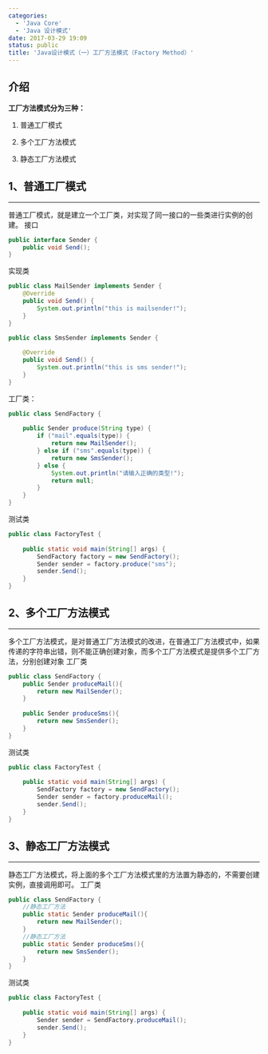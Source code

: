 ```yaml
---
categories:
  - 'Java Core'
  - 'Java 设计模式'
date: 2017-03-29 19:09
status: public
title: 'Java设计模式（一）工厂方法模式（Factory Method）'
---
```


## 介绍

**工厂方法模式分为三种：**
1. 普通工厂模式

2. 多个工厂方法模式

3. 静态工厂方法模式

<!-- more -->

## 1、普通工厂模式
***
普通工厂模式，就是建立一个工厂类，对实现了同一接口的一些类进行实例的创建。
接口
```java
public interface Sender {  
    public void Send();  
}  
```
实现类
```java
public class MailSender implements Sender {  
    @Override  
    public void Send() {  
        System.out.println("this is mailsender!");  
    }  
}  
```
```java
public class SmsSender implements Sender {  
  
    @Override  
    public void Send() {  
        System.out.println("this is sms sender!");  
    }  
}  
```
工厂类：

```java
public class SendFactory {  
  
    public Sender produce(String type) {  
        if ("mail".equals(type)) {  
            return new MailSender();  
        } else if ("sms".equals(type)) {  
            return new SmsSender();  
        } else {  
            System.out.println("请输入正确的类型!");  
            return null;  
        }  
    }  
}  
```
测试类
```java
public class FactoryTest {  
  
    public static void main(String[] args) {  
        SendFactory factory = new SendFactory();  
        Sender sender = factory.produce("sms");  
        sender.Send();  
    }  
}  
```

## 2、多个工厂方法模式
***
多个工厂方法模式，是对普通工厂方法模式的改进，在普通工厂方法模式中，如果传递的字符串出错，则不能正确创建对象，而多个工厂方法模式是提供多个工厂方法，分别创建对象
工厂类
```java
public class SendFactory { 
    public Sender produceMail(){  
        return new MailSender();  
    }  
      
    public Sender produceSms(){  
        return new SmsSender();  
    }  
}  
```
测试类
```java
public class FactoryTest {  
  
    public static void main(String[] args) {  
        SendFactory factory = new SendFactory();  
        Sender sender = factory.produceMail();  
        sender.Send();  
    }  
}  
```

## 3、静态工厂方法模式
***
静态工厂方法模式，将上面的多个工厂方法模式里的方法置为静态的，不需要创建实例，直接调用即可。
工厂类
```java
public class SendFactory {  
    //静态工厂方法
    public static Sender produceMail(){  
        return new MailSender();  
    }  
    //静态工厂方法
    public static Sender produceSms(){  
        return new SmsSender();  
    }  
}  
```
测试类
```java
public class FactoryTest {  
  
    public static void main(String[] args) {      
        Sender sender = SendFactory.produceMail();  
        sender.Send();  
    }  
}  
```
